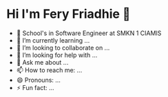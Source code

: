 # Hi I'm Fery Friadhie 👋
- 🔭 School's in Software Engineer at SMKN 1 CIAMIS
- 🌱 I’m currently learning ...
- 👯 I’m looking to collaborate on ...
- 🤔 I’m looking for help with ...
- 💬 Ask me about ...
- 📫 How to reach me: ...
- 😄 Pronouns: ...
- ⚡ Fun fact: ...
